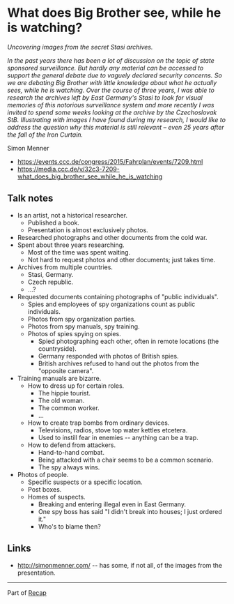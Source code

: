 # What does Big Brother see, while he is watching?

*Uncovering images from the secret Stasi archives.*

*In the past years there has been a lot of discussion on the topic of state sponsored surveillance. But hardly any material can be accessed to support the general debate due to vaguely declared security concerns. So we are debating Big Brother with little knowledge about what he actually sees, while he is watching. Over the course of three years, I was able to research the archives left by East Germany's Stasi to look for visual memories of this notorious surveillance system and more recently I was invited to spend some weeks looking at the archive by the Czechoslovak StB. Illustrating with images I have found during my research, I would like to address the question why this material is still relevant – even 25 years after the fall of the Iron Curtain.*

Simon Menner

- https://events.ccc.de/congress/2015/Fahrplan/events/7209.html
- https://media.ccc.de/v/32c3-7209-what_does_big_brother_see_while_he_is_watching


## Talk notes

- Is an artist, not a historical researcher.
    - Published a book.
    - Presentation is almost exclusively photos.
- Researched photographs and other documents from the cold war.
- Spent about three years researching.
    - Most of the time was spent waiting.
    - Not hard to request photos and other documents; just takes time.
- Archives from multiple countries.
    - Stasi, Germany.
    - Czech republic.
    - ...?
- Requested documents containing photographs of "public individuals".
    - Spies and employees of spy organizations count as public individuals.
    - Photos from spy organization parties.
    - Photos from spy manuals, spy training.
    - Photos of spies spying on spies.
        - Spied photographing each other, often in remote locations (the countryside).
        - Germany responded with photos of British spies.
        - British archives refused to hand out the photos from the "opposite camera".
- Training manuals are bizarre.
    - How to dress up for certain roles.
        - The hippie tourist.
        - The old woman.
        - The common worker.
        - ...
    - How to create trap bombs from ordinary devices.
        - Televisions, radios, stove top water kettles etcetera.
        - Used to instill fear in enemies -- anything can be a trap.
    - How to defend from attackers.
        - Hand-to-hand combat.
        - Being attacked with a chair seems to be a common scenario.
        - The spy always wins.
- Photos of people.
    - Specific suspects or a specific location.
    - Post boxes.
    - Homes of suspects.
        - Breaking and entering illegal even in East Germany.
        - One spy boss has said "I didn't break into houses; I just ordered it."
        - Who's to blame then?


## Links

- http://simonmenner.com/ -- has some, if not all, of the images from the presentation.


---

Part of [Recap](https://github.com/joelpurra/recap)

